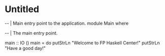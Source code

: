 # Untitled

-- | Main entry point to the application.
module Main where

-- | The main entry point.

main :: IO ()
main = do
    putStrLn "Welcome to FP Haskell Center!"
    putStrLn "Have a good day!"
